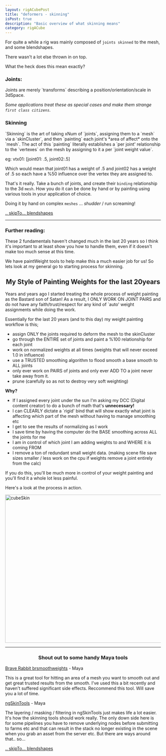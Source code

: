 ```yaml
---
layout: rigACubePost
title: "deformers - skinning"
isPost: true
description: "Basic overview of what skinning means"
category: rigACube
---
```


For quite a while a rig was mainly composed of `joints skinned` to the mesh, 
and some blendshapes. 

There wasn't a lot else thrown in on top. 

What the heck does this mean exactly?

<h3>Joints:</h3>
Joints are merely `transforms` describing a position/orientation/scale in 3dSpace. 

*Some applications treat these as special cases and make them strange `first class citizens`.*

<h3>Skinning</h3>
`Skinning` is the art of taking xNum of `joints`, assigning them to a `mesh` via
a `skinCluster`, and then `painting` each joint's *area of affect* onto the `mesh`.
The act of this `painting` literally establishes a `per joint' relationship 
to the `vertexes` on the mesh by assigning to it a per `joint weight value`. 

eg:  vtx01: [joint01: .5, joint02:.5] 

Which would mean that joint01 has a weight of .5 and joint02 has a weight 
of .5 so each have a %50 influence over the vertex they are assigned to.


That's it really. Take a bunch of joints, and create their `binding` relationship
to the 3d `mesh`. How you do it can be done by hand or by painting using various
tools in your application of choice.

Doing it by hand on complex `meshes` ... *shudder* / run screaming!

[.. skipTo... blendshapes](2019-09-18-blendsahpes.md)


<hr>

<h3>Further reading:</h3>
These 2 fundamentals haven't changed much in the last 20 years so I think 
it's important to at least show you how to handle them, even if it doesn't 
make too much sense at this time.

We have paintWeight tools to help make this a much easier job for us! So lets
look at my general go to starting process for skinning.   

<center><h2>My Style of Painting Weights for the last 20years</h2></center>
Years and years ago I started treating the whole process of weight painting as
the Bastard son of Satan! As a result, I ONLY WORK ON JOINT PAIRS and do not
have any faith/trust/respect for any kind of `auto' weight assignments 
while doing the work.

Essentially for the last 20 years (and to this day) my weight painting workflow is this;

- assign ONLY the joints required to deform the mesh to the skinCluster
- go through the ENTIRE set of joints and paint a %100 relationship for each joint
- work on normalized weights at all times (weights that will never exceed 1.0 in influence)
- use a TRUSTED smoothing algorithm to flood smooth a base smooth to ALL joints
- only ever work on PAIRS of joints and only ever ADD TO a joint never take away from it.
- prune (carefully so as not to destroy very soft weighting)

**Why?**

- If I assigned every joint under the sun I'm asking my DCC (Digital content creator)
to do a bunch of math that's **unnecessary!**
- I can CLEARLY dictate a `rigid' bind that will show exactly what joint 
is affecting which part of the mesh without having to manage smoothing etc
- I get to see the results of normalizing as I work
- I save time by having the computer do the BASE smoothing across ALL the joints
for me
- I am in control of which joint I am adding weights to and WHERE it is coming FROM
- I remove a ton of redundant small weight data. (making scene file save 
sizes smaller / less work on the cpu if weights remove a joint entirely from the calc)
 
If you do this, you'll be much more in control of your weight painting and 
you'll find it a whole lot less painful.

Here's a look at the process in action.

<img src="http://www.anim83d.com/images/examples/cubeSkin.gif" width="640" height="480" alt="cubeSkin">


<hr>

<center><h3>Shout out to some handy Maya tools</h3></center>

[Brave Rabbit brsmoothweights](http://www.braverabbit.com/brsmoothweights/) - Maya

This is a great tool for hitting an area of a mesh you want to smooth out
and get great trusted results from the smooth. I've used this a bit recently
and haven't suffered significant side effects. Reccommend this tool. Will
save you a lot of time. 

[ngSkinTools](https://www.ngskintools.com/) - Maya

The layering / masking / filtering in ngSkinTools just makes life a lot easier.
It's how the skinning tools should work really. The only down side here is 
for some pipelines you have to remove underlying nodes before submitting to farms
etc and that can result in the stack no longer existing in the scene when you
grab an asset from the server etc. But there are ways around that.. so...


[.. skipTo... blendshapes](2019-09-18-blendsahpes.md)
